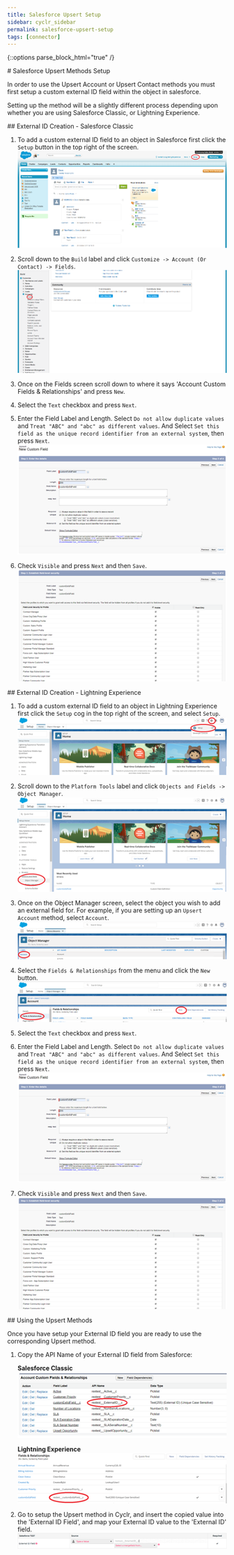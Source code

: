 ```yaml
---
title: Salesforce Upsert Setup
sidebar: cyclr_sidebar
permalink: salesforce-upsert-setup
tags: [connector]
---
```

{::options parse_block_html="true" /}
<section class="card py-5 my-5">
# Salesforce Upsert Methods Setup

In order to use the Upsert Account or Upsert Contact methods you must first setup a custom external ID field within the object in salesforce.

Setting up the method will be a slightly different process depending upon whether you are using Salesforce Classic, or Lightning Experience.


</section>
<section class="card py-5 my-5">
## External ID Creation - Salesforce Classic

1. To add a custom external ID field to an object in Salesforce first click the `Setup` button in the top right of the screen.
    ![](./images/external_id_setup_button.png)

2. Scroll down to the `Build` label and click `Customize -> Account (Or Contact) -> Fields`.
    ![](./images/salesforce_external_id_customize.png)

3. Once on the Fields screen scroll down to where it says 'Account Custom Fields & Relationships' and press `New`.
4. Select the `Text` checkbox and press `Next`.
5. Enter the Field Label and Length. Select `Do not allow duplicate values` and `Treat "ABC" and "abc" as different values`. And Select  `Set this field as the unique record identifier from an external system`, then press `Next`.
    ![](./images/salesforce_custom_fields_setup.png)
6. Check `Visible` and press `Next` and then `Save`.
    ![](./images/salesforce_custom_fields_visible.png)


</section>
<section class="card py-5 my-5">
## External ID Creation - Lightning Experience

1. To add a custom external ID field to an object in Lightning Experience first click the `Setup` cog in the top right of the screen, and select `Setup`.
    ![](./images/external_id_setup_button-lightning.png)

2. Scroll down to the `Platform Tools` label and click `Objects and Fields -> Object Manager`.
    ![](./images/object_manager_menu_item-lightning.png)

3. Once on the Object Manager screen, select the object you wish to add an external field for.  For example, if you are setting up an `Upsert Account` method,  select `Account`.
    ![](./images/object_manager-lightning.png)

4. Select the `Fields & Relationships` from the menu and click the `New` button.
    ![](./images/new_field-lightning.png)
5. Select the `Text` checkbox and press `Next`.
6. Enter the Field Label and Length. Select `Do not allow duplicate values` and `Treat "ABC" and "abc" as different values`. And Select  `Set this field as the unique record identifier from an external system`, then press `Next`.
    ![](./images/salesforce_custom_fields_setup.png)
7. Check `Visible` and press `Next` and then `Save`.
    ![](./images/salesforce_custom_fields_visible.png)



</section>
<section class="card py-5 my-5">
## Using the Upsert Methods
 
Once you have setup your External ID field you are ready to use the corresponding Upsert method.

1. Copy the API Name of your External ID field from Salesforce:

    **Salesforce Classic**
    ![](./images/salesforce_custom_fields_api_name.png)

    **Lightning Experience**
    ![](./images/salesforce_custom_fields_api_name-lightning.png)

2. Go to setup the Upsert method in Cyclr, and insert the copied value into the 'External ID Field', and map your External ID value to the 'External ID' field.
    ![](./images/salesforce_custom_fields_cyclr.png)

</section>
